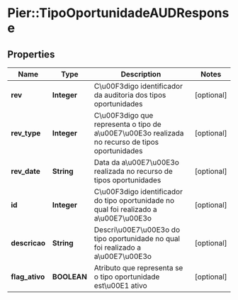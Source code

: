# Pier::TipoOportunidadeAUDResponse

## Properties
Name | Type | Description | Notes
------------ | ------------- | ------------- | -------------
**rev** | **Integer** | C\u00F3digo identificador da auditoria dos tipos oportunidades | [optional] 
**rev_type** | **Integer** | C\u00F3digo que representa o tipo de a\u00E7\u00E3o realizada no recurso de tipos oportunidades | [optional] 
**rev_date** | **String** | Data da a\u00E7\u00E3o realizada no recurso de tipos oportunidades | [optional] 
**id** | **Integer** | C\u00F3digo identificador do tipo oportunidade no qual foi realizado a a\u00E7\u00E3o | [optional] 
**descricao** | **String** | Descri\u00E7\u00E3o do tipo oportunidade no qual foi realizado a a\u00E7\u00E3o | [optional] 
**flag_ativo** | **BOOLEAN** | Atributo que representa se o tipo oportunidade est\u00E1 ativo | [optional] 


